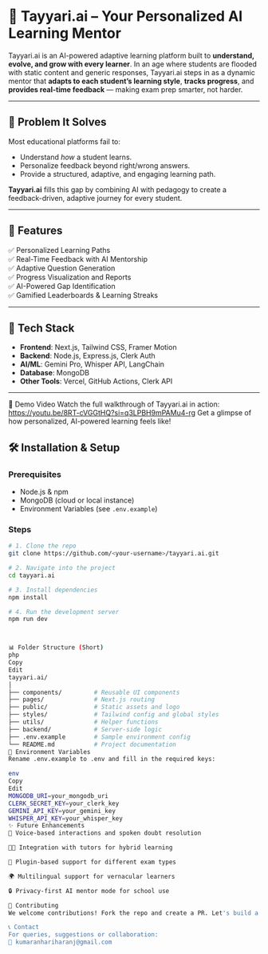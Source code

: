 # 🎯 Tayyari.ai – Your Personalized AI Learning Mentor

Tayyari.ai is an AI-powered adaptive learning platform built to **understand, evolve, and grow with every learner**. In an age where students are flooded with static content and generic responses, Tayyari.ai steps in as a dynamic mentor that **adapts to each student’s learning style**, **tracks progress**, and **provides real-time feedback** — making exam prep smarter, not harder.

---

## 📌 Problem It Solves

Most educational platforms fail to:
- Understand *how* a student learns.
- Personalize feedback beyond right/wrong answers.
- Provide a structured, adaptive, and engaging learning path.

**Tayyari.ai** fills this gap by combining AI with pedagogy to create a feedback-driven, adaptive journey for every student.

---

## 🚀 Features

✅ Personalized Learning Paths  
✅ Real-Time Feedback with AI Mentorship  
✅ Adaptive Question Generation  
✅ Progress Visualization and Reports  
✅ AI-Powered Gap Identification  
✅ Gamified Leaderboards & Learning Streaks  

---

## 🧠 Tech Stack

- **Frontend**: Next.js, Tailwind CSS, Framer Motion  
- **Backend**: Node.js, Express.js, Clerk Auth  
- **AI/ML**: Gemini Pro, Whisper API, LangChain  
- **Database**: MongoDB  
- **Other Tools**: Vercel, GitHub Actions, Clerk API

---
🎥 Demo Video
Watch the full walkthrough of Tayyari.ai in action: https://youtu.be/8RT-cVGGtHQ?si=q3LPBH9mPAMu4-rg
Get a glimpse of how personalized, AI-powered learning feels like!

## 🛠️ Installation & Setup

### Prerequisites
- Node.js & npm
- MongoDB (cloud or local instance)
- Environment Variables (see `.env.example`)

### Steps

```bash
# 1. Clone the repo
git clone https://github.com/<your-username>/tayyari.ai.git

# 2. Navigate into the project
cd tayyari.ai

# 3. Install dependencies
npm install

# 4. Run the development server
npm run dev



📊 Folder Structure (Short)
php
Copy
Edit
tayyari.ai/
│
├── components/         # Reusable UI components
├── pages/              # Next.js routing
├── public/             # Static assets and logo
├── styles/             # Tailwind config and global styles
├── utils/              # Helper functions
├── backend/            # Server-side logic
├── .env.example        # Sample environment config
└── README.md           # Project documentation
🔐 Environment Variables
Rename .env.example to .env and fill in the required keys:

env
Copy
Edit
MONGODB_URI=your_mongodb_uri
CLERK_SECRET_KEY=your_clerk_key
GEMINI_API_KEY=your_gemini_key
WHISPER_API_KEY=your_whisper_key
✨ Future Enhancements
💬 Voice-based interactions and spoken doubt resolution

🧑‍🏫 Integration with tutors for hybrid learning

🧩 Plugin-based support for different exam types

🌍 Multilingual support for vernacular learners

🔒 Privacy-first AI mentor mode for school use

📣 Contributing
We welcome contributions! Fork the repo and create a PR. Let's build a better way to learn together.

📞 Contact
For queries, suggestions or collaboration:
📧 kumaranhariharanj@gmail.com



